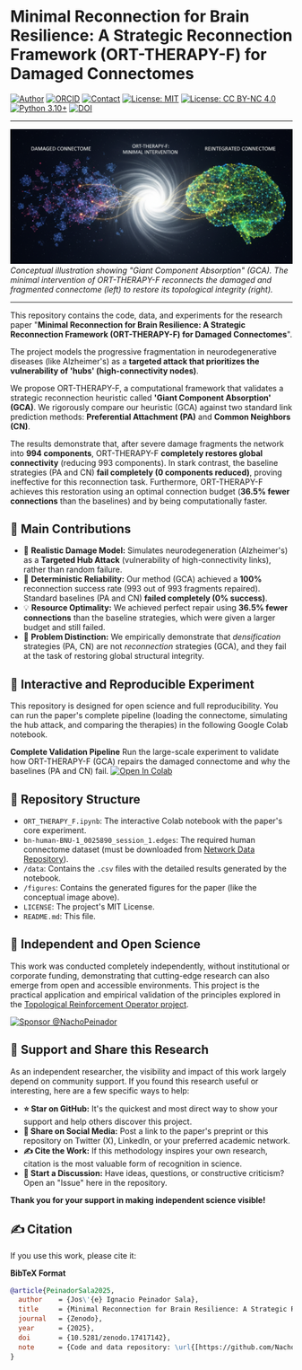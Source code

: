 # Minimal Reconnection for Brain Resilience: A Strategic Reconnection Framework (ORT-THERAPY-F) for Damaged Connectomes

[![Author](https://img.shields.io/badge/Author-Jos%C3%A9%20Ignacio%20Peinador%20Sala-lightgrey.svg)](https://orcid.org/0009-0008-1822-3452)
[![ORCID](https://img.shields.io/badge/ORCID-0009--0008--1822--3452-A6CE39.svg?logo=orcid&logoColor=white)](https://orcid.org/0009-0008-1822-3452)
[![Contact](https://img.shields.io/badge/Contact-joseignacio.peinador@gmail.com-007BFF.svg)](mailto:joseignacio.peinador@gmail.com)
[![License: MIT](https://img.shields.io/badge/License-MIT-blue.svg)](https://opensource.org/licenses/MIT)
[![License: CC BY-NC 4.0](https://img.shields.io/badge/License-CC%20BY--NC%204.0-lightgrey.svg)](https://creativecommons.org/licenses/by-nc/4.0/)
[![Python 3.10+](https://img.shields.io/badge/python-3.10+-blue.svg)](https://www.python.org/downloads/)
[![DOI](https://zenodo.org/badge/DOI/10.5281/zenodo.17417142.svg)](https://doi.org/10.5281/zenodo.17417142)

---

![Conceptual illustration of ORT-THERAPY-F](figures/Entry_Image.png)
*Conceptual illustration showing "Giant Component Absorption" (GCA). The minimal intervention of ORT-THERAPY-F reconnects the damaged and fragmented connectome (left) to restore its topological integrity (right).*

---

This repository contains the code, data, and experiments for the research paper "**Minimal Reconnection for Brain Resilience: A Strategic Reconnection Framework (ORT-THERAPY-F) for Damaged Connectomes**".

The project models the progressive fragmentation in neurodegenerative diseases (like Alzheimer's) as a **targeted attack that prioritizes the vulnerability of 'hubs' (high-connectivity nodes)**.

We propose ORT-THERAPY-F, a computational framework that validates a strategic reconnection heuristic called **'Giant Component Absorption' (GCA)**. We rigorously compare our heuristic (GCA) against two standard link prediction methods: **Preferential Attachment (PA)** and **Common Neighbors (CN)**.

The results demonstrate that, after severe damage fragments the network into **994 components**, ORT-THERAPY-F **completely restores global connectivity** (reducing 993 components). In stark contrast, the baseline strategies (PA and CN) **fail completely (0 components reduced)**, proving ineffective for this reconnection task. Furthermore, ORT-THERAPY-F achieves this restoration using an optimal connection budget (**36.5% fewer connections** than the baselines) and by being computationally faster.

## 🎯 Main Contributions
* 🧠 **Realistic Damage Model:** Simulates neurodegeneration (Alzheimer's) as a **Targeted Hub Attack** (vulnerability of high-connectivity links), rather than random failure.
* 💯 **Deterministic Reliability:** Our method (GCA) achieved a **100%** reconnection success rate (993 out of 993 fragments repaired). Standard baselines (PA and CN) **failed completely (0% success)**.
* 💡 **Resource Optimality:** We achieved perfect repair using **36.5% fewer connections** than the baseline strategies, which were given a larger budget and still failed.
* 🔬 **Problem Distinction:** We empirically demonstrate that *densification* strategies (PA, CN) are not *reconnection* strategies (GCA), and they fail at the task of restoring global structural integrity.

## 🔬 Interactive and Reproducible Experiment
This repository is designed for open science and full reproducibility. You can run the paper's complete pipeline (loading the connectome, simulating the hub attack, and comparing the therapies) in the following Google Colab notebook.

**Complete Validation Pipeline**
Run the large-scale experiment to validate how ORT-THERAPY-F (GCA) repairs the damaged connectome and why the baselines (PA and CN) fail.
[![Open In Colab](https://colab.research.google.com/assets/colab-badge.svg)](https://colab.research.google.com/drive/1dI0tUlcEi-J2Y8QekgNhINdq9smNhXz_) 

## 📂 Repository Structure
* `ORT_THERAPY_F.ipynb`: The interactive Colab notebook with the paper's core experiment.
* `bn-human-BNU-1_0025890_session_1.edges`: The required human connectome dataset (must be downloaded from [Network Data Repository](https://networkrepository.com/bn-human-BNU-1-0025890-session-1.php)).
* `/data`: Contains the `.csv` files with the detailed results generated by the notebook.
* `/figures`: Contains the generated figures for the paper (like the conceptual image above).
* `LICENSE`: The project's MIT License.
* `README.md`: This file.

## 🔬 Independent and Open Science
This work was conducted completely independently, without institutional or corporate funding, demonstrating that cutting-edge research can also emerge from open and accessible environments. This project is the practical application and empirical validation of the principles explored in the [Topological Reinforcement Operator project](https://github.com/NachoPeinador/Topological-Reinforcement-Operator).

[![Sponsor @NachoPeinador](https://img.shields.io/badge/Sponsor-%E2%9D%A4-%23db61a2.svg)](https://github.com/sponsors/NachoPeinador)

## 🚀 Support and Share this Research
As an independent researcher, the visibility and impact of this work largely depend on community support. If you found this research useful or interesting, here are a few specific ways to help:

* **⭐️ Star on GitHub:** It's the quickest and most direct way to show your support and help others discover this project.
* **🔄 Share on Social Media:** Post a link to the paper's preprint or this repository on Twitter (X), LinkedIn, or your preferred academic network.
* **✍️ Cite the Work:** If this methodology inspires your own research, citation is the most valuable form of recognition in science.
* **💬 Start a Discussion:** Have ideas, questions, or constructive criticism? Open an "Issue" here in the repository.

**Thank you for your support in making independent science visible!**

## ✍️ Citation
If you use this work, please cite it:

**BibTeX Format**
```bibtex
@article{PeinadorSala2025,
  author    = {Jos\'{e} Ignacio Peinador Sala},
  title     = {Minimal Reconnection for Brain Resilience: A Strategic Reconnection Framework (ORT-THERAPY-F) for Damaged Connectomes},
  journal   = {Zenodo},
  year      = {2025},
  doi       = {10.5281/zenodo.17417142},
  note      = {Code and data repository: \url{[https://github.com/NachoPeinador/Minimal-Reconnection-for-Brain-Resilience](https://github.com/NachoPeinador/Minimal-Reconnection-for-Brain-Resilience)}}
}
